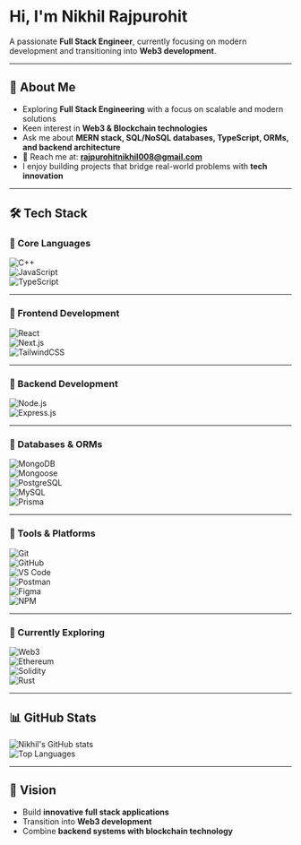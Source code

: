# Hi, I'm Nikhil Rajpurohit  

A passionate **Full Stack Engineer**, currently focusing on modern development and transitioning into **Web3 development**.  

---

## 🚀 About Me
- Exploring **Full Stack Engineering** with a focus on scalable and modern solutions  
- Keen interest in **Web3 & Blockchain technologies**  
- Ask me about **MERN stack, SQL/NoSQL databases, TypeScript, ORMs, and backend architecture**  
- 📧 Reach me at: **rajpurohitnikhil008@gmail.com**  
- I enjoy building projects that bridge real-world problems with **tech innovation**  

---

## 🛠 Tech Stack  

### 🔹 Core Languages  
![C++](https://img.shields.io/badge/C++-00599C?style=for-the-badge&logo=cplusplus&logoColor=white)  
![JavaScript](https://img.shields.io/badge/JavaScript-F7DF1E?style=for-the-badge&logo=javascript&logoColor=black)  
![TypeScript](https://img.shields.io/badge/TypeScript-007ACC?style=for-the-badge&logo=typescript&logoColor=white)  

---

### 🔹 Frontend Development  
![React](https://img.shields.io/badge/React-20232A?style=for-the-badge&logo=react&logoColor=61DAFB)  
![Next.js](https://img.shields.io/badge/Next.js-000000?style=for-the-badge&logo=nextdotjs&logoColor=white)  
![TailwindCSS](https://img.shields.io/badge/Tailwind_CSS-38B2AC?style=for-the-badge&logo=tailwind-css&logoColor=white)  

---

### 🔹 Backend Development  
![Node.js](https://img.shields.io/badge/Node.js-43853D?style=for-the-badge&logo=node.js&logoColor=white)  
![Express.js](https://img.shields.io/badge/Express.js-404D59?style=for-the-badge&logo=express&logoColor=white)  

---

### 🔹 Databases & ORMs  
![MongoDB](https://img.shields.io/badge/MongoDB-4EA94B?style=for-the-badge&logo=mongodb&logoColor=white)  
![Mongoose](https://img.shields.io/badge/Mongoose-880000?style=for-the-badge&logo=mongoose&logoColor=white)  
![PostgreSQL](https://img.shields.io/badge/PostgreSQL-316192?style=for-the-badge&logo=postgresql&logoColor=white)  
![MySQL](https://img.shields.io/badge/MySQL-005C84?style=for-the-badge&logo=mysql&logoColor=white)  
![Prisma](https://img.shields.io/badge/Prisma-2D3748?style=for-the-badge&logo=prisma&logoColor=white)  

---

### 🔹 Tools & Platforms  
![Git](https://img.shields.io/badge/Git-F05033?style=for-the-badge&logo=git&logoColor=white)  
![GitHub](https://img.shields.io/badge/GitHub-181717?style=for-the-badge&logo=github&logoColor=white)  
![VS Code](https://img.shields.io/badge/VSCode-0078d7?style=for-the-badge&logo=visual-studio-code&logoColor=white)  
![Postman](https://img.shields.io/badge/Postman-FF6C37?style=for-the-badge&logo=postman&logoColor=white)  
![Figma](https://img.shields.io/badge/Figma-F24E1E?style=for-the-badge&logo=figma&logoColor=white)  
![NPM](https://img.shields.io/badge/NPM-CB3837?style=for-the-badge&logo=npm&logoColor=white)  

---

### 🔹 Currently Exploring  
![Web3](https://img.shields.io/badge/Web3-DC5B18?style=for-the-badge&logo=web3.js&logoColor=white)  
![Ethereum](https://img.shields.io/badge/Ethereum-3C3C3D?style=for-the-badge&logo=ethereum&logoColor=white)  
![Solidity](https://img.shields.io/badge/Solidity-363636?style=for-the-badge&logo=solidity&logoColor=white)  
![Rust](https://img.shields.io/badge/Rust-000000?style=for-the-badge&logo=rust&logoColor=white)  

---

## 📊 GitHub Stats  
![Nikhil's GitHub stats](https://github-readme-stats.vercel.app/api?username=nikhil008-git&show_icons=true&theme=tokyonight)  
![Top Languages](https://github-readme-stats.vercel.app/api/top-langs/?username=nikhil008-git&layout=compact&theme=tokyonight)  

---

## 🌟 Vision  
- Build **innovative full stack applications**  
- Transition into **Web3 development**  
- Combine **backend systems with blockchain technology**  
